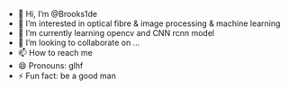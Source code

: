 - 👋 Hi, I’m @Brooks1de
- 👀 I’m interested in optical fibre & image processing & machine learning
- 🌱 I’m currently learning opencv and CNN rcnn model 
- 💞️ I’m looking to collaborate on ...
- 📫 How to reach me 
- 😄 Pronouns: glhf
- ⚡ Fun fact: be a good man

<!---
Brooks1de/Brooks1de is a ✨ special ✨ repository because its `README.md` (this file) appears on your GitHub profile.
You can click the Preview link to take a look at your changes.
--->
